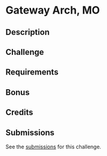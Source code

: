 # Gateway Arch, MO

## Description

## Challenge

## Requirements

## Bonus

## Credits

## Submissions

See the [submissions]() for this challenge.
